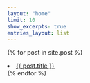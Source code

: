 ```yaml
---
layout: "home"
limit: 10
show_excerpts: true
entries_layout: list
---
```


{% for post in site.post %}
    <li><a href="{{ post.url }}">{{ post.title }}</a></li>
{% endfor %}

